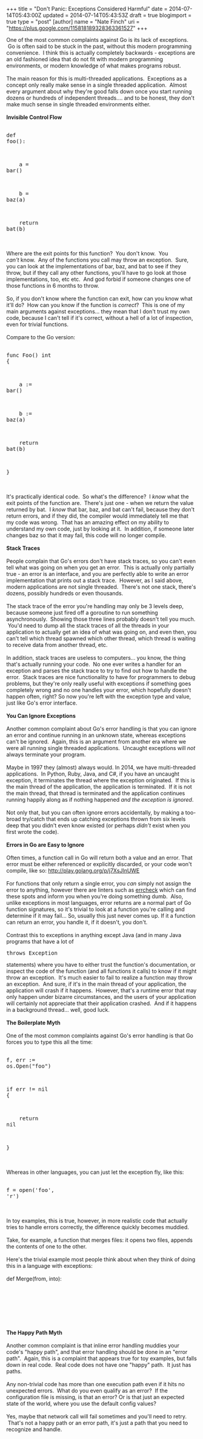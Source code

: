 +++
title = "Don't Panic: Exceptions Considered Harmful"
date = 2014-07-14T05:43:00Z
updated = 2014-07-14T05:43:53Z
draft = true
blogimport = true 
type = "post"
[author]
	name = "Nate Finch"
	uri = "https://plus.google.com/115818189328363361527"
+++

One of the most common complaints against Go is its lack of exceptions. &nbsp;Go is often said to be stuck in the past, without this modern programming convenience. &nbsp;I think this is actually completely backwards - exceptions are an old fashioned idea that do not fit with modern programming environments, or modern knowledge of what makes programs robust.<br /><br />The main reason for this is multi-threaded applications. &nbsp;Exceptions as a concept only really make sense in a single threaded application. &nbsp;Almost every argument about why they're good falls down once you start running dozens or hundreds of independent threads.... and to be honest, they don't make much sense in single threaded environments either.<br /><br /><b>Invisible Control Flow</b><br /><br /><pre style="tab-size: 4;">def foo():</pre><br /><pre style="tab-size: 4;">&nbsp; &nbsp; a = bar()</pre><br /><pre style="tab-size: 4;">&nbsp; &nbsp; b = baz(a)</pre><br /><pre style="tab-size: 4;">&nbsp; &nbsp; return bat(b)</pre><br /><br />Where are the exit points for this function? &nbsp;You don't know. &nbsp;You <i>can't</i>&nbsp;know. &nbsp;Any of the functions you call may throw an exception. &nbsp;Sure, you can look at the implementations of bar, baz, and bat to see if they throw, but if they call any other functions, you'll have to go look at those implementations, too, etc etc. &nbsp;And god forbid if someone changes one of those functions in 6 months to throw.<br /><br />So, if you don't know where the function can exit, how can you know what it'll do? &nbsp;How can you know if the function is <i>correct</i>? &nbsp;This is one of my main arguments against exceptions... they mean that I don't trust my own code, because I can't tell if it's correct, without a hell of a lot of inspection, even for trivial functions.<br /><br />Compare to the Go version:<br /><br /><pre style="tab-size: 4;">func Foo() int {</pre><br /><pre style="tab-size: 4;">&nbsp; &nbsp; a := bar()</pre><br /><pre style="tab-size: 4;">&nbsp; &nbsp; b := baz(a)</pre><br /><pre style="tab-size: 4;">&nbsp; &nbsp; return bat(b)</pre><br /><pre style="tab-size: 4;">}</pre><br /><br />It's practically identical code. &nbsp;So what's the difference? &nbsp;I <i>know</i>&nbsp;what the exit points of the function are. &nbsp;There's just one - when we return the value returned by bat. &nbsp;I <i>know</i>&nbsp;that bar, baz, and bat can't fail, because they don't return errors, and if they did, the compiler would immediately tell me that my code was wrong. &nbsp;That has an amazing effect on my ability to understand my own code, just by looking at it. &nbsp;In addition, if someone later changes baz so that it may fail, this code will no longer compile.<br /><br /><b>Stack Traces</b><br /><b><br /></b>People complain that Go's errors don't have stack traces, so you can't even tell what was going on when you get an error. &nbsp;This is actually only partially true - an error is an interface, and you are perfectly able to write an error implementation that prints out a stack trace. &nbsp;However, as I said above, modern applications are not single threaded. &nbsp;There's not one stack, there's dozens, possibly hundreds or even thousands.<br /><br />The stack trace of the error you're handling may only be 3 levels deep, because someone just fired off a goroutine to run something asynchronously. &nbsp;Showing those three lines probably doesn't tell you much. &nbsp;You'd need to dump all the stack traces of all the threads in your application to actually get an idea of what was going on, and even then, you can't tell which thread spawned which other thread, which thread is waiting to receive data from another thread, etc. <br /><br />In addition, stack traces are useless to computers... you know, the thing that's actually running your code. &nbsp;No one ever writes a handler for an exception and parses the stack trace to try to find out how to handle the error. &nbsp;Stack traces are nice functionality to have for programmers to debug problems, but they're only really useful with exceptions if something goes completely wrong and no one handles your error, which hopefully doesn't happen often, right? So now you're left with the exception type and value, just like Go's error interface.<br /><br /><b>You Can Ignore Exceptions</b><br /><br />Another common complaint about Go's error handling is that you can ignore an error and continue running in an unknown state, whereas exceptions can't be ignored. &nbsp;Again, this is an argument from another era where we were all running single threaded applications. &nbsp;Uncaught exceptions will <i>not</i> always terminate your program.<br /><br />Maybe in 1997 they (almost) always would. In 2014, we have multi-threaded applications. &nbsp;In Python, Ruby, Java, and C#, if you have an uncaught exception, it terminates the thread where the exception originated. &nbsp;If this is the main thread of the application, the application is terminated. &nbsp;If it is not the main thread, that thread is terminated and the application continues running happily along as if nothing happened <i>and the exception is ignored</i>.<br /><br />Not only that, but you can often ignore errors accidentally, by making a too-broad try/catch that ends up catching exceptions thrown from six levels deep that you didn't even know existed (or perhaps&nbsp;<i>didn't</i>&nbsp;exist when you first wrote the code).<br /><div><br /></div><b>Errors in Go are Easy to Ignore</b><br /><br />Often times, a function call in Go will return both a value and an error. That error must be either referenced or explicitly discarded, or your code won't compile, like so:&nbsp;http://play.golang.org/p/j7XsJlnUWE<br /><br />For functions that only return a single error, you&nbsp;<i>can</i>&nbsp;simply not assign the error to anything, however there are linters such as&nbsp;<a href="https://github.com/kisielk/errcheck" target="_blank">errcheck</a>&nbsp;which can find these spots and inform you when you're doing something dumb. &nbsp;Also, unlike exceptions in most languages, error returns are a normal part of Go function signatures, so it's trivial to look at a function you're calling and determine if it may fail... So, usually this just never comes up. If it a function can return an error, you handle it, if it doesn't, you don't.<br /><br />Contrast this to exceptions in anything except Java (and in many Java programs that have a lot of <pre style="tab-size: 4;">throws Exception</pre> statements) where you have to either trust the function's documentation, or inspect the code of the function (and all functions it calls) to know if it might throw an exception. &nbsp;It's much easier to fail to realize a function may throw an exception. &nbsp;And sure, if it's in the main thread of your application, the application will crash if it happens. &nbsp;However, that's a runtime error that may only happen under bizarre circumstances, and the users of your application will certainly not appreciate that their application crashed. &nbsp;And if it happens in a background thread... well, good luck.<br /><br /><b>The Boilerplate Myth</b><br /><br />One of the most common complaints against Go's error handling is that Go forces you to type this all the time:<br /><br /><pre style="tab-size: 4;">f, err := os.Open("foo")</pre><br /><pre style="tab-size: 4;">if err != nil {</pre><br /><pre style="tab-size: 4;">&nbsp; &nbsp; return nil</pre><br /><pre style="tab-size: 4;">}</pre><br /><br />Whereas in other languages, you can just let the exception fly, like this:<br /><br /><pre style="tab-size: 4;">f = open('foo', 'r')</pre><br /><br /><span style="font-family: inherit;">In toy examples, this is true, however, in more realistic code that actually tries to handle errors correctly, the difference quickly becomes muddied.</span><br /><span style="font-family: inherit;"><br /></span><span style="font-family: inherit;">Take, for example, a function that merges files: it opens two files, appends the contents of one to the other.</span><br /><span style="font-family: inherit;"><br /></span>Here's the trivial example most people think about when they think of doing this in a language with exceptions:<br /><br />def Merge(from, into):<br />&nbsp; &nbsp;<br /> <span style="font-family: inherit;"><br /></span><pre style="tab-size: 4;"><br /></pre><pre style="tab-size: 4;"><br /></pre><br /><b>The Happy Path Myth</b><br /><b><br /></b>Another common complaint is that inline error handling muddies your code's "happy path", and that error handling should be done in an "error path". &nbsp;Again, this is a complaint that appears true for toy examples, but falls down in real code. &nbsp;Real code does not have one "happy" path. &nbsp;It just has paths. <br /><br />Any non-trivial code has more than one execution path even if it hits no unexpected errors. &nbsp;What do you even qualify as an error? &nbsp;If the configuration file is missing, is that an error? Or is that just an expected state of the world, where you use the default config values? <br /><br />Yes, maybe that network call will fail sometimes and you'll need to retry. &nbsp;That's not a happy path or an error path, it's just a path that you need to recognize and handle. <br /><b><br /></b><br /><br /><br /><br /><br /><br /><br /><br />
